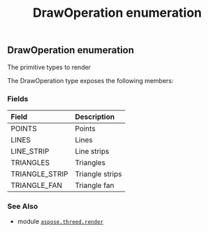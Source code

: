 ﻿---
title: DrawOperation enumeration
second_title: Aspose.3D for Python via .NET API References
description: 
type: docs
weight: 480
url: /aspose.threed.render/drawoperation/
is_root: false
---

## DrawOperation enumeration

The primitive types to render



The DrawOperation type exposes the following members:

### Fields
| Field | Description |
| :- | :- |
| POINTS | Points |
| LINES | Lines |
| LINE_STRIP | Line strips |
| TRIANGLES | Triangles |
| TRIANGLE_STRIP | Triangle strips |
| TRIANGLE_FAN | Triangle fan |



### See Also
* module [`aspose.threed.render`](..)

